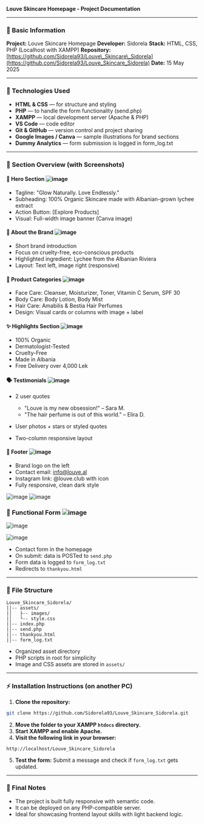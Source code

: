 **Louve Skincare Homepage - Project Documentation**

---

### 📄 Basic Information

**Project:** Louve Skincare Homepage
**Developer:** Sidorela
**Stack:** HTML, CSS, PHP (Localhost with XAMPP)
**Repository:** [https://github.com/Sidorela93/Louve\_Skincare\_Sidorela](https://github.com/Sidorela93/Louve_Skincare_Sidorela)
**Date:** 15 May 2025

---

### 🔹 Technologies Used

* **HTML & CSS** — for structure and styling
* **PHP** — to handle the form functionality (send.php)
* **XAMPP** — local development server (Apache & PHP)
* **VS Code** — code editor
* **Git & GitHub** — version control and project sharing
* **Google Images / Canva** — sample illustrations for brand sections
* **Dummy Analytics** — form submission is logged in form\_log.txt

---

### 🎨 Section Overview (with Screenshots)

#### 🌟 Hero Section ![image](https://github.com/user-attachments/assets/b8cef253-94ab-46df-8cb9-2324366b9746)


* Tagline: "Glow Naturally. Love Endlessly."
* Subheading: 100% Organic Skincare made with Albanian-grown lychee extract
* Action Button: \[Explore Products]
* Visual: Full-width image banner (Canva image)

#### 💚 About the Brand ![image](https://github.com/user-attachments/assets/d63645c1-31ec-4e0b-979f-9274c5f90be4)


* Short brand introduction
* Focus on cruelty-free, eco-conscious products
* Highlighted ingredient: Lychee from the Albanian Riviera
* Layout: Text left, image right (responsive)

#### 🧼 Product Categories ![image](https://github.com/user-attachments/assets/f692f3b5-5d69-4779-a4df-14aea4003b84)


* Face Care: Cleanser, Moisturizer, Toner, Vitamin C Serum, SPF 30
* Body Care: Body Lotion, Body Mist
* Hair Care: Amabilis & Bestia Hair Perfumes
* Design: Visual cards or columns with image + label

#### ✨ Highlights Section ![image](https://github.com/user-attachments/assets/0bb4195c-b3be-4094-88b0-6ba3f76967cb)

  * 100% Organic
  * Dermatologist-Tested
  * Cruelty-Free
  * Made in Albania
  * Free Delivery over 4,000 Lek


#### 🗣 Testimonials ![image](https://github.com/user-attachments/assets/107173f1-b8c8-4000-b9af-c422dad8269d)


* 2 user quotes

  * "Louve is my new obsession!" – Sara M.
  * "The hair perfume is out of this world." – Elira D.
* User photos + stars or styled quotes
* Two-column responsive layout

#### 📩 Footer ![image](https://github.com/user-attachments/assets/096f982e-f743-49ca-85d3-c5083e52dc38)


* Brand logo on the left
* Contact email: [info@louve.al](mailto:info@louve.al)
* Instagram link: @louve.club with icon
* Fully responsive, clean dark style

![image](https://github.com/user-attachments/assets/4b2ba2e1-515b-412e-8877-ea5a9dc86b5c) 
![image](https://github.com/user-attachments/assets/0da7040d-23b5-439d-9eb2-01a5e8e056f0)



### 📢 Functional Form  ![image](https://github.com/user-attachments/assets/433f6014-aff7-4caa-b8ed-f49752bba666)
![image](https://github.com/user-attachments/assets/06de4f3f-4692-4b47-9758-aa95ad547cf3)

![image](https://github.com/user-attachments/assets/4c1c89ea-6d1d-43dc-a5bd-194ede6b57d0)



* Contact form in the homepage
* On submit: data is POSTed to `send.php`
* Form data is logged to `form_log.txt`
* Redirects to `thankyou.html`

---

### 📁 File Structure

```
Louve_Skincare_Sidorela/
|│-- assets/
|│   ├-- images/
|│   └-- style.css
|│-- index.php
|│-- send.php
|│-- thankyou.html
|│-- form_log.txt
```

* Organized asset directory
* PHP scripts in root for simplicity
* Image and CSS assets are stored in `assets/`

---

### ⚡ Installation Instructions (on another PC)

1. **Clone the repository:**

```bash
git clone https://github.com/Sidorela93/Louve_Skincare_Sidorela.git
```

2. **Move the folder to your XAMPP `htdocs` directory.**
3. **Start XAMPP and enable Apache.**
4. **Visit the following link in your browser:**

```
http://localhost/Louve_Skincare_Sidorela
```

5. **Test the form:** Submit a message and check if `form_log.txt` gets updated.

---

### 📓 Final Notes

* The project is built fully responsive with semantic code.
* It can be deployed on any PHP-compatible server.
* Ideal for showcasing frontend layout skills with light backend logic.


